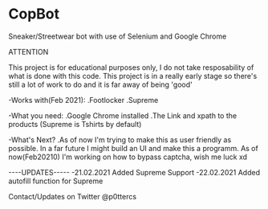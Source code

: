 # CopBot
Sneaker/Streetwear bot with use of Selenium and Google Chrome

ATTENTION

This project is for educational purposes only, I do not take resposability of what is done with this code.
This project is in a really early stage so there's still a lot of work to do and it is far away of being 'good'


-Works with(Feb 2021): 
.Footlocker
.Supreme

-What you need:
.Google Chrome installed
.The Link and xpath to the products (Supreme is Tshirts by default)

-What's Next?
.As of now I'm trying to make this as user friendly as possible. In a far future I might build an UI and make this a programm. As of now(Feb20210) I'm working on how to bypass captcha, wish me luck xd

----UPDATES-----
-21.02.2021 Added Supreme Support
-22.02.2021 Added autofill function for Supreme



Contact/Updates on Twitter @p0ttercs
